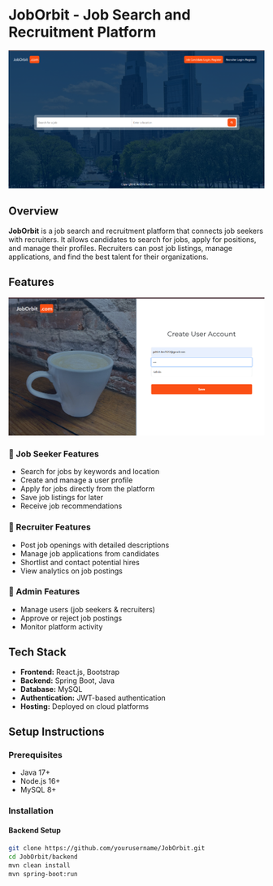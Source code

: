 
# JobOrbit - Job Search and Recruitment Platform

![JobOrbit Screenshot](Project%20Images/Screenshot%202025-03-10%20192528.png)


## Overview
**JobOrbit** is a job search and recruitment platform that connects job seekers with recruiters. It allows candidates to search for jobs, apply for positions, and manage their profiles. Recruiters can post job listings, manage applications, and find the best talent for their organizations.

## Features
![JobOrbit Dashboard](Project%20Images/Screenshot%202025-03-10%20192542.png)
### 🔹 Job Seeker Features
- Search for jobs by keywords and location
- Create and manage a user profile
- Apply for jobs directly from the platform
- Save job listings for later
- Receive job recommendations

### 🔹 Recruiter Features
- Post job openings with detailed descriptions
- Manage job applications from candidates
- Shortlist and contact potential hires
- View analytics on job postings

### 🔹 Admin Features
- Manage users (job seekers & recruiters)
- Approve or reject job postings
- Monitor platform activity

## Tech Stack
- **Frontend:** React.js, Bootstrap
- **Backend:** Spring Boot, Java
- **Database:** MySQL
- **Authentication:** JWT-based authentication
- **Hosting:** Deployed on cloud platforms

## Setup Instructions

### Prerequisites
- Java 17+
- Node.js 16+
- MySQL 8+

### Installation

#### Backend Setup
```sh
git clone https://github.com/yourusername/JobOrbit.git
cd JobOrbit/backend
mvn clean install
mvn spring-boot:run
